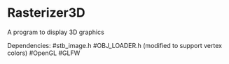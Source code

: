 # Rasterizer3D
A program to display 3D graphics

Dependencies:
#stb_image.h
#OBJ_LOADER.h (modified to support vertex colors)
#OpenGL
#GLFW
